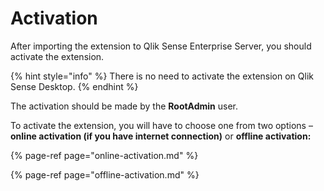# Activation

After importing the extension to Qlik Sense Enterprise Server, you should activate the extension.

{% hint style="info" %}
 There is no need to activate the extension on Qlik Sense Desktop.
{% endhint %}

 The activation should be made by the **RootAdmin** user.

To activate the extension, you will have to choose one from two options – **online activation \(**if you have internet connection**\)** or **offline activation:**

{% page-ref page="online-activation.md" %}

{% page-ref page="offline-activation.md" %}

